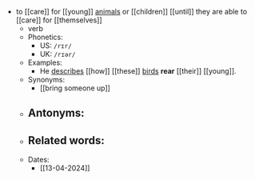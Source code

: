 - to [[care]] for [[young]] [animals](animal) or [[children]] [[until]] they are able to [[care]] for [[themselves]]
	- verb
	- Phonetics:
		- US: `/rɪr/`
		- UK: `/rɪər/`
	- Examples:
		- He [describes](describe) [[how]] [[these]] [birds](bird) **rear** [[their]] [[young]].
	- Synonyms:
		- [[bring someone up]]
	- Antonyms:
		-
	- Related words:
		-
	- Dates:
		- [[13-04-2024]]
